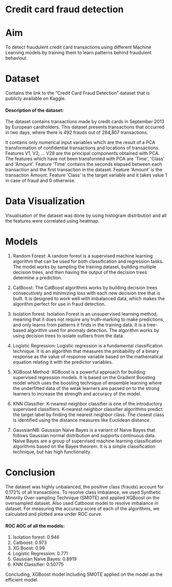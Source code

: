 # Credit card fraud detection
# Aim
To detect fraudulent credit card transactions using different Machine Learning models by training them to learn patterns behind fraudulent behaviour.

# Dataset
Contains the link to the “Credit Card Fraud Detection” dataset that is publicly available on Kaggle.
#### Description of the dataset:
The dataset contains transactions made by credit cards in September 2013 by European cardholders.
This dataset presents transactions that occurred in two days, where there is 492 frauds out of 284,807 transactions.  

It contains only numerical input variables which are the result of a PCA transformation of confidential transactions and locations of transactions. 
Features V1, V2, … V28 are the principal components obtained with PCA.
The features which have not been transformed with PCA are 'Time', 'Class' and 'Amount'. 
Feature 'Time' contains the seconds elapsed between each transaction and the first transaction in the dataset. 
Feature 'Amount' is the transaction Amount. 
Feature 'Class' is the target variable and it takes value 1 in case of fraud and 0 otherwise.

# Data Visualization
Visualisation of the dataset was done by using histogram distribution and all the features were correlated using heatmap.

# Models
1. Random Forest:
   A random forest is a supervised machine learning algorithm that can be used for both classification and regression tasks. The model works by sampling the training dataset, building multiple decision trees, and then having the output of the decision trees determine a prediction.

2. CatBoost:
   The CatBoost algorithms works by building decision trees consecutively and minimizing loss with each new decision tree that is built. It is designed to work well with imbalanced data, which makes the algorithm perfect for use in fraud detection.

3. Isolation forest:
   Isolation Forest is an unsupervised learning method, meaning that it does not require any truth-marking to make predictions, and only learns from patterns it finds in the training data. It is a tree-based algorithm used for anomaly detection. The algorithm works by using decision trees to isolate outliers from the data.

4. Logistic Regression:
   Logistic regression is a fundamental classification technique. It is an algorithm that measures the probability of a binary response as the value of response variable based on the mathematical equation relating it with the predictor variables.
   
5. XGBoost Method:
   XGBoost is a powerful approach for building supervised regression models. It is based on the Gradient Boosting model which uses the boosting technique of ensemble learning where the underfitted data of the weak learners are passed on to the strong learners to increase the strength and accuracy of the model.

6. KNN Classifier:
   K-nearest neighbor classifier is one of the introductory supervised classifiers. K-nearest neighbor classifier algorithms predict the target label by finding the nearest neighbor class. The closest class is identified using the distance measures like Euclidean distance.
   
7. GaussianNB:
   Gaussian Naive Bayes is a variant of Naive Bayes that follows Gaussian normal distribution and supports continuous data. Naive Bayes are a group of supervised machine learning classification algorithms based on the Bayes theorem. It is a simple classification technique, but has high functionality.
  
# Conclusion
The dataset was highly unbalanced, the positive class (frauds) account for 0.172% of all transactions. To resolve class imbalance, we used Synthetic Minority Over-sampling Technique (SMOTE) and applied XGBoost on the oversampled dataset. Also used Catboost model to resolve imbalance in dataset.
For measuring the accuracy score of each of the algorithms, we calculated and plotted area under ROC curve. 
#### ROC AOC of all the models:
1. Isolation forest: 0.946
2. Catboost: 0.973
3. XG Boost: 0.99
4. Logistic Regression: 0.771
5. Gaussian Naive Bayes: 0.8919
6. KNN Classifier: 0.50775

Concluding, XGBoost model including SMOTE applied on the model as the efficient model.




